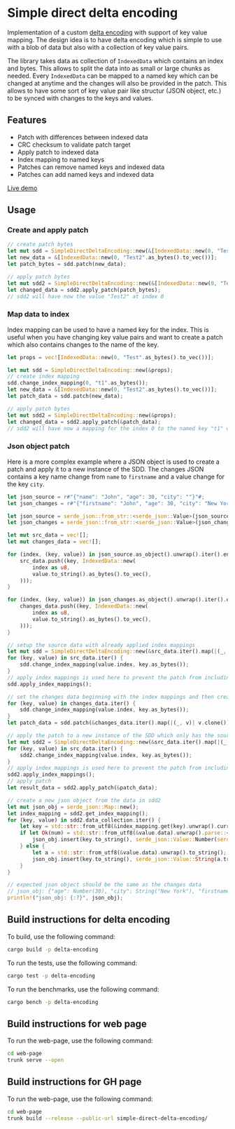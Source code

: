 # Simple direct delta encoding

Implementation of a custom [delta encoding](https://en.wikipedia.org/wiki/Delta_encoding) with support of key value mapping. The design idea is to have delta encoding which is simple to use with a blob of data but also with a collection of key value pairs.

The library takes data as collection of `IndexedData` which contains an index and bytes. This allows to split the data into as small or large chunks as needed. Every `IndexedData` can be mapped to a named key which can be changed at anytime and the changes will also be provided in the patch. This allows to have some sort of key value pair like structur (JSON object, etc.) to be synced with changes to the keys and values.

## Features

* Patch with differences between indexed data
* CRC checksum to validate patch target
* Apply patch to indexed data
* Index mapping to named keys
* Patches can remove named keys and indexed data
* Patches can add named keys and indexed data

[Live demo](https://chtau.github.io/simple-direct-delta-encoding/)

## Usage

### Create and apply patch

```rust
// create patch bytes
let mut sdd = SimpleDirectDeltaEncoding::new(&[IndexedData::new(0, "Test".as_bytes().to_vec())]);
let new_data = &[IndexedData::new(0, "Test2".as_bytes().to_vec())];
let patch_bytes = sdd.patch(new_data);

// apply patch bytes
let mut sdd2 = SimpleDirectDeltaEncoding::new(&[IndexedData::new(0, "Test".as_bytes().to_vec())]);
let changed_data = sdd2.apply_patch(patch_bytes);
// sdd2 will have now the value "Test2" at index 0
```

### Map data to index

Index mapping can be used to have a named key for the index. This is useful when you have changing key value pairs and want to create a patch which also contains changes to the name of the key.

```rust
let props = vec![IndexedData::new(0, "Test".as_bytes().to_vec())];

let mut sdd = SimpleDirectDeltaEncoding::new(&props);
// create index mapping
sdd.change_index_mapping(0, "t1".as_bytes());
let new_data = &[IndexedData::new(0, "Test2".as_bytes().to_vec())];
let patch_data = sdd.patch(new_data);

// apply patch bytes
let mut sdd2 = SimpleDirectDeltaEncoding::new(&props);
let changed_data = sdd2.apply_patch(&patch_data);
// sdd2 will have now a mapping for the index 0 to the named key "t1" with the value "Test2" 
```

### Json object patch

Here is a more complex example where a JSON object is used to create a patch and apply it to a new instance of the SDD.
The changes JSON contains a key name change from `name` to `firstname` and a value change for the key `city`.

```rust
let json_source = r#"{"name": "John", "age": 30, "city": ""}"#;
let json_changes = r#"{"firstname": "John", "age": 30, "city": "New York"}"#;

let json_source = serde_json::from_str::<serde_json::Value>(json_source).unwrap();
let json_changes = serde_json::from_str::<serde_json::Value>(json_changes).unwrap();

let mut src_data = vec![];
let mut changes_data = vec![];

for (index, (key, value)) in json_source.as_object().unwrap().iter().enumerate() {
    src_data.push((key, IndexedData::new(
        index as u8,
        value.to_string().as_bytes().to_vec(),
    )));
}

for (index, (key, value)) in json_changes.as_object().unwrap().iter().enumerate() {
    changes_data.push((key, IndexedData::new(
        index as u8,
        value.to_string().as_bytes().to_vec(),
    )));
}

// setup the source data with already applied index mappings
let mut sdd = SimpleDirectDeltaEncoding::new(&src_data.iter().map(|(_, v)| v.clone()).collect::<Vec<_>>());
for (key, value) in src_data.iter() {
    sdd.change_index_mapping(value.index, key.as_bytes());
}
// apply index mappings is used here to prevent the patch from including previous index mappings (this is because we set the initial index mappings here)
sdd.apply_index_mappings();

// set the changes data beginning with the index mappings and then create a patch
for (key, value) in changes_data.iter() {
    sdd.change_index_mapping(value.index, key.as_bytes());
}
let patch_data = sdd.patch(&changes_data.iter().map(|(_, v)| v.clone()).collect::<Vec<_>>());

// apply the patch to a new instance of the SDD which only has the source data
let mut sdd2 = SimpleDirectDeltaEncoding::new(&src_data.iter().map(|(_, v)| v.clone()).collect::<Vec<_>>());
for (key, value) in src_data.iter() {
    sdd2.change_index_mapping(value.index, key.as_bytes());
}
// apply index mappings is used here to prevent the patch from including previous index mappings (this is because we set the initial index mappings here)
sdd2.apply_index_mappings();
// apply patch
let result_data = sdd2.apply_patch(&patch_data);

// create a new json object from the data in sdd2
let mut json_obj = serde_json::Map::new();
let index_mapping = sdd2.get_index_mapping();
for (key, value) in sdd2.data_collection.iter() {
    let key = std::str::from_utf8(&index_mapping.get(key).unwrap().current).unwrap();
    if let Ok(num) = std::str::from_utf8(&value.data).unwrap().parse::<i64>() {
        json_obj.insert(key.to_string(), serde_json::Value::Number(serde_json::Number::from(num)));
    } else {
        let a = std::str::from_utf8(&value.data).unwrap().to_string();
        json_obj.insert(key.to_string(), serde_json::Value::String(a.trim_matches('"').to_string()));
    }
}

// expected json object should be the same as the changes data
// json_obj: {"age": Number(30), "city": String("New York"), "firstname": String("John")}
println!("json_obj: {:?}", json_obj);
```

## Build instructions for delta encoding

To build, use the following command:

```bash
cargo build -p delta-encoding
```

To run the tests, use the following command:

```bash
cargo test -p delta-encoding
```

To run the benchmarks, use the following command:

```bash
cargo bench -p delta-encoding
```

## Build instructions for web page

To run the web-page, use the following command:

```bash
cd web-page
trunk serve --open
```

## Build instructions for GH page

To run the web-page, use the following command:

```bash
cd web-page
trunk build --release --public-url simple-direct-delta-encoding/
```
